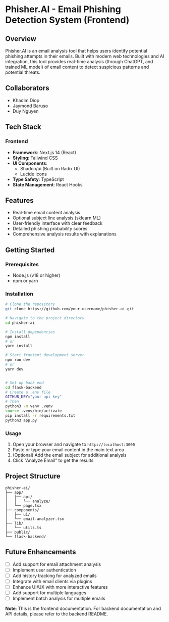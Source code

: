 # Phisher.AI - Email Phishing Detection System (Frontend)

## Overview

Phisher.AI is an email analysis tool that helps users identify potential phishing attempts in their emails. Built with modern web technologies and AI integration, this tool provides real-time analysis (through ChatGPT, and trained ML model) of email content to detect suspicious patterns and potential threats.

## Collaborators

- Khadim Diop
- Jaymond Baruso
- Duy Nguyen

## Tech Stack

### Frontend

- **Framework**: Next.js 14 (React)
- **Styling**: Tailwind CSS
- **UI Components**:
  - Shadcn/ui (Built on Radix UI)
  - Lucide Icons
- **Type Safety**: TypeScript
- **State Management**: React Hooks

## Features

- Real-time email content analysis
- Optional subject line analysis (sklearn ML)
- User-friendly interface with clear feedback
- Detailed phishing probability scores
- Comprehensive analysis results with explanations

## Getting Started

### Prerequisites

- Node.js (v18 or higher)
- npm or yarn

### Installation

```bash
# Clone the repository
git clone https://github.com/your-username/phisher-ai.git

# Navigate to the project directory
cd phisher-ai

# Install dependencies
npm install
# or
yarn install

# Start frontent development server
npm run dev
# or
yarn dev


# Set up back end
cd flask-backend
# Create a .env file
GITHUB_KEY="your api key"
# Then
python3 -m venv .venv
source .venv/bin/activate
pip install -r requirements.txt
python3 app.py


```

### Usage

1. Open your browser and navigate to `http://localhost:3000`
2. Paste or type your email content in the main text area
3. (Optional) Add the email subject for additional analysis
4. Click "Analyze Email" to get the results

## Project Structure

```
phisher-ai/
├── app/
│   ├── api/
│   │   └── analyze/
│   └── page.tsx
├── components/
│   ├── ui/
│   └── email-analyzer.tsx
├── lib/
│   └── utils.ts
├── public/
└── flask-backend/
```

## Future Enhancements

- [ ] Add support for email attachment analysis
- [ ] Implement user authentication
- [ ] Add history tracking for analyzed emails
- [ ] Integrate with email clients via plugins
- [ ] Enhance UI/UX with more interactive features
- [ ] Add support for multiple languages
- [ ] Implement batch analysis for multiple emails

**Note**: This is the frontend documentation. For backend documentation and API details, please refer to the backend README.
